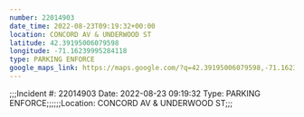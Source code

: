 ```yaml
---
number: 22014903
date_time: 2022-08-23T09:19:32+00:00
location: CONCORD AV & UNDERWOOD ST
latitude: 42.39195006079598
longitude: -71.16239995284118
type: PARKING ENFORCE
google_maps_link: https://maps.google.com/?q=42.39195006079598,-71.16239995284118
---
```


;;;Incident #: 22014903  Date: 2022-08-23 09:19:32   Type: PARKING ENFORCE;;;;;;Location: CONCORD AV & UNDERWOOD ST;;;
